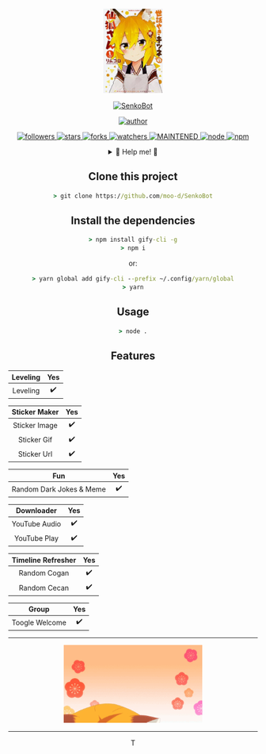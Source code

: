 <p align="center">
  <a href="/">
    <img src="./lib/GitMedia/senkobot.jpg" width="120">
  </a>
</p>
<p align="center">
  <a href="/">
    <img title="SenkoBot" src="https://img.shields.io/badge/-SENKOBOT-green?colorA=%23ff0000&colorB=%23017e40&style=for-the-badge">
  </a>
</p>
<p align="center">
  <a href="https://github.com/moo-d">
    <img title="author" src="https://img.shields.io/badge/author-nazwa-orange?style=for-the-badge&logo=github">
  </a>
</p>
<p align="center">
  <a href="https://github.com/mhankbarbar/followers">
    <img title="followers" src="https://img.shields.io/github/followers/moo-d">
  </a>
  <a href="https://github.com/moo-d/senkobot/stargazers">
    <img title="stars" src="https://img.shields.io/github/stars/moo-d/SenkoBot">
  </a>
  <a href="https://github.com/moo-d/SenkoBot/network/members">
    <img title="forks" src="https://img.shields.io/github/forks/moo-d/SenkoBot">
  </a>
  <a href="https://github.com/moo-d/SenkoBot/watchers">
    <img title="watchers" src="https://img.shields.io/github/watchers/moo-d/SenkoBot">
  </a>
  <a href="/">
    <img title="MAINTENED" src="https://img.shields.io/badge/maintened%3F-yes-brightgreen">
  </a>
  <a href="/">
    <img title="node" src="https://img.shields.io/badge/node-v12.20.2-brightgreen"
  </a>
  <a href="/">
    <img title="npm" src="https://img.shields.io/badge/npm-v6.14.11-green">
  </a>
</p>
<div align="center">
  <details>
    <summary>🍥 Help me! 🍥</summary>

 &nbsp;

 <p>
 <a href="https://www.buymeacoffee.com/moodyID">
 <img title="Buy Me A Coffee" src="https://www.buymeacoffee.com/assets/img/custom_images/orange_img.png">
 </a>
 </p>

 <p>
 <a href="https://trakteer.id/moody">
 <img title="Trakteer" src="https://button.ibnux.net/trakteer/moody.png" width="128">
 </a>
 </p>

  </details>
</p>

## Clone this project

```cmd
> git clone https://github.com/moo-d/SenkoBot
```

## Install the dependencies

```cmd
> npm install gify-cli -g
> npm i
```

or:

```cmd
> yarn global add gify-cli --prefix ~/.config/yarn/global
> yarn
```

## Usage

```cmd
> node .
```

## Features

| Leveling | Yes |
|:--------:|:---:|
| Leveling | ✔️  |

| Sticker Maker | Yes |
|:-------------:|:---:|
| Sticker Image | ✔️  |
| Sticker Gif   | ✔️  |
| Sticker Url   | ✔️  |

|           Fun            | Yes |
|:------------------------:|:---:|
| Random Dark Jokes & Meme | ✔️  |

|   Downloader   | Yes |
|:--------------:|:---:|
| YouTube Audio  | ✔️  |
| YouTube Play   | ✔️  |

| Timeline Refresher | Yes |
|:------------------:|:---:|
| Random Cogan       | ✔️  |
| Random Cecan       | ✔️  |

|     Group      | Yes |
|:--------------:|:---:|
| Toogle Welcome | ✔️  |

---

<p align="center">
  <img src="/lib/GitMedia/senko-san.gif" width="280">
</p>

---

T
